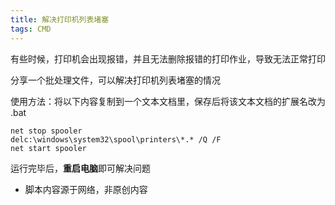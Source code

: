 ```yaml
---
title: 解决打印机列表堵塞
tags: CMD
---
```


有些时候，打印机会出现报错，并且无法删除报错的打印作业，导致无法正常打印

分享一个批处理文件，可以解决打印机列表堵塞的情况

使用方法：将以下内容复制到一个文本文档里，保存后将该文本文档的扩展名改为 .bat

    net stop spooler
    delc:\windows\system32\spool\printers\*.* /Q /F
    net start spooler

运行完毕后，**重启电脑**即可解决问题

* 脚本内容源于网络，非原创内容